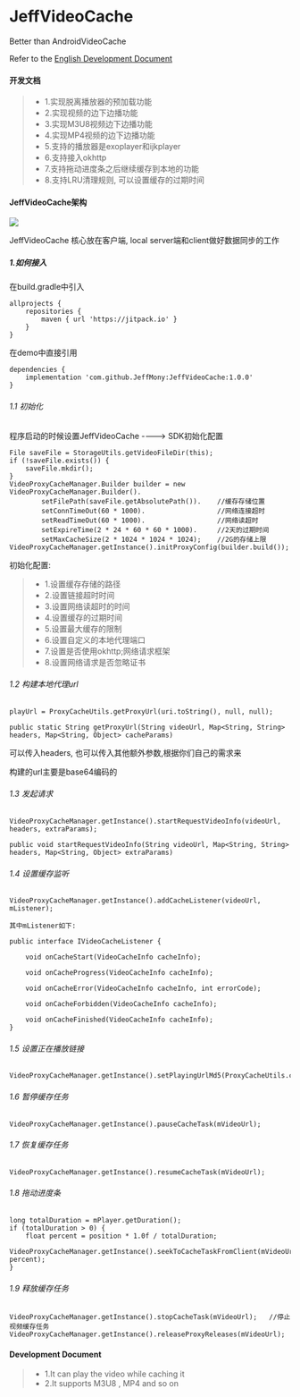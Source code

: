 # JeffVideoCache
Better than AndroidVideoCache

Refer to the [English Development Document](./README_EN.md)

#### 开发文档
> * 1.实现脱离播放器的预加载功能
> * 2.实现视频的边下边播功能
> * 3.实现M3U8视频边下边播功能
> * 4.实现MP4视频的边下边播功能
> * 5.支持的播放器是exoplayer和ijkplayer
> * 6.支持接入okhttp
> * 7.支持拖动进度条之后继续缓存到本地的功能
> * 8.支持LRU清理规则, 可以设置缓存的过期时间

#### JeffVideoCache架构
![](./JeffVideoCache架构.png)

JeffVideoCache 核心放在客户端, local server端和client做好数据同步的工作

##### 1.如何接入

在build.gradle中引入
```
allprojects {
    repositories {
	    maven { url 'https://jitpack.io' }
	}
}
```

在demo中直接引用
```
dependencies {
    implementation 'com.github.JeffMony:JeffVideoCache:1.0.0'
}
```

###### 1.1 初始化
程序启动的时候设置JeffVideoCache ----> SDK初始化配置
```
File saveFile = StorageUtils.getVideoFileDir(this);
if (!saveFile.exists()) {
    saveFile.mkdir();
}
VideoProxyCacheManager.Builder builder = new VideoProxyCacheManager.Builder().
        setFilePath(saveFile.getAbsolutePath()).    //缓存存储位置
        setConnTimeOut(60 * 1000).                  //网络连接超时
        setReadTimeOut(60 * 1000).                  //网络读超时
        setExpireTime(2 * 24 * 60 * 60 * 1000).     //2天的过期时间
        setMaxCacheSize(2 * 1024 * 1024 * 1024);    //2G的存储上限
VideoProxyCacheManager.getInstance().initProxyConfig(builder.build());
```
初始化配置:
> * 1.设置缓存存储的路径
> * 2.设置链接超时时间
> * 3.设置网络读超时的时间
> * 4.设置缓存的过期时间
> * 5.设置最大缓存的限制
> * 6.设置自定义的本地代理端口
> * 7.设置是否使用okhttp;网络请求框架
> * 8.设置网络请求是否忽略证书

###### 1.2 构建本地代理url
```
playUrl = ProxyCacheUtils.getProxyUrl(uri.toString(), null, null);

public static String getProxyUrl(String videoUrl, Map<String, String> headers, Map<String, Object> cacheParams)
```
可以传入headers, 也可以传入其他额外参数,根据你们自己的需求来

构建的url主要是base64编码的

###### 1.3 发起请求
```
VideoProxyCacheManager.getInstance().startRequestVideoInfo(videoUrl, headers, extraParams);

public void startRequestVideoInfo(String videoUrl, Map<String, String> headers, Map<String, Object> extraParams)
```

###### 1.4 设置缓存监听
```
VideoProxyCacheManager.getInstance().addCacheListener(videoUrl, mListener);

其中mListener如下:

public interface IVideoCacheListener {

    void onCacheStart(VideoCacheInfo cacheInfo);

    void onCacheProgress(VideoCacheInfo cacheInfo);

    void onCacheError(VideoCacheInfo cacheInfo, int errorCode);

    void onCacheForbidden(VideoCacheInfo cacheInfo);

    void onCacheFinished(VideoCacheInfo cacheInfo);
}
```

###### 1.5 设置正在播放链接
```
VideoProxyCacheManager.getInstance().setPlayingUrlMd5(ProxyCacheUtils.computeMD5(videoUrl));
```

###### 1.6 暂停缓存任务
```
VideoProxyCacheManager.getInstance().pauseCacheTask(mVideoUrl);
```

###### 1.7 恢复缓存任务
```
VideoProxyCacheManager.getInstance().resumeCacheTask(mVideoUrl);
```

###### 1.8 拖动进度条
```
long totalDuration = mPlayer.getDuration();
if (totalDuration > 0) {
    float percent = position * 1.0f / totalDuration;
    VideoProxyCacheManager.getInstance().seekToCacheTaskFromClient(mVideoUrl, percent);
}
```

###### 1.9 释放缓存任务
```
VideoProxyCacheManager.getInstance().stopCacheTask(mVideoUrl);   //停止视频缓存任务
VideoProxyCacheManager.getInstance().releaseProxyReleases(mVideoUrl);
```

#### Development Document
> * 1.It can play the video while caching it
> * 2.It supports M3U8 , MP4 and so on
